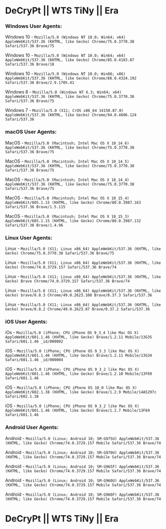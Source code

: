 # DeCryPt || WTS TiNy || Era


### __Windows User Agents:__
Windows 10 - `Mozilla/5.0 (Windows NT 10.0; Win64; x64) AppleWebKit/537.36 (KHTML, like Gecko) Chrome/75.0.3770.38 Safari/537.36 Brave/75`


Windows 10 - `Mozilla/5.0 (Windows NT 10.0; Win64; x64) AppleWebKit/537.36 (KHTML, like Gecko) Chrome/85.0.4183.87 Safari/537.36 Brave/18`


Windows 10 - `Mozilla/5.0 (Windows NT 10.0; Win86; x86) AppleWebKit/537.36 (KHTML, like Gecko) Chrome/88.0.4324.192 Safari/537.36 Brave/2.9.1705.41`


Windows 8 - `Mozilla/5.0 (Windows NT 6.3; Win64; x64) AppleWebKit/537.36 (KHTML, like Gecko) Chrome/75.0.3770.38 Safari/537.36 Brave/75`


Windows 7 - `Mozilla/5.0 (X11; CrOS x86_64 14150.87.0) AppleWebKit/537.36 (KHTML, like Gecko) Chrome/94.0.4606.124 Safari/537.36`


### __macOS User Agents:__
MacOS - `Mozilla/5.0 (Macintosh; Intel Mac OS X 10_14_6) AppleWebKit/537.36 (KHTML, like Gecko) Chrome/75.0.3770.38 Safari/537.36 Brave/75`


MacOS - `Mozilla/5.0 (Macintosh; Intel Mac OS X 10_14_5) AppleWebKit/537.36 (KHTML, like Gecko) Chrome/75.0.3770.38 Safari/537.36 Brave/75`


MacOS - `Mozilla/5.0 (Macintosh; Intel Mac OS X 10_14_4) AppleWebKit/537.36 (KHTML, like Gecko) Chrome/75.0.3770.38 Safari/537.36 Brave/75`


MacOS - `Mozilla/5.0 (Macintosh; Intel Mac OS X 10_15_4) AppleWebKit/605.1.15 (KHTML, like Gecko) Chrome/80.0.3987.163 Safari/537.36 Brave/1.5.115`


MacOS - `Mozilla/5.0 (Macintosh; Intel Mac OS X 10_15_3) AppleWebKit/605.1.15 (KHTML, like Gecko) Chrome/80.0.3987.132 Safari/537.36 Brave/1.4.96`


### __Linux User Agents:__
Linux - `Mozilla/5.0 (X11; Linux x86_64) AppleWebKit/537.36 (KHTML, like Gecko) Chrome/75.0.3770.38 Safari/537.36 Brave/75`


Linux - `Mozilla/5.0 (X11; Linux x86_64) AppleWebKit/537.36 (KHTML, like Gecko) Chrome/74.0.3729.157 Safari/537.36 Brave/74`


Linux - `Mozilla/5.0 (X11; Linux x86_64) AppleWebKit/537.36 (KHTML, like Gecko) Brave Chrome/74.0.3729.157 Safari/537.36 Brave/74`


Linux - `Mozilla/5.0 (X11; Linux x86_64) AppleWebKit/537.36 (KHTML, like Gecko) brave/0.8.3 Chrome/49.0.2623.108 Brave/0.37.3 Safari/537.36`


Linux - `Mozilla/5.0 (X11; Linux x86_64) AppleWebKit/537.36 (KHTML, like Gecko) brave/0.8.2 Chrome/49.0.2623.87 Brave/0.37.2 Safari/537.36`


### __iOS User Agents:__
iOs - `Mozilla/5.0 (iPhone; CPU iPhone OS 9_3_4 like Mac OS X) AppleWebKit/601.1.46 (KHTML, like Gecko) Brave/1.2.11 Mobile/13G35 Safari/601.1.46 _id/000002`


iOS - `Mozilla/5.0 (iPhone; CPU iPhone OS 9_3_3 like Mac OS X) AppleWebKit/601.1.46 (KHTML, like Gecko) Brave/1.2.11 Mobile/13G34 Safari/601.1.46 _id/000004`


iOS - `Mozilla/5.0 (iPhone; CPU iPhone OS 9_3_2 like Mac OS X) AppleWebKit/601.1.46 (KHTML, like Gecko) Brave/1.2.10 Mobile/13F69 Safari/601.1.46`


iOS - `Mozilla/5.0 (iPhone; CPU iPhone OS 10_0 like Mac OS X) AppleWebKit/602.1.38 (KHTML, like Gecko) Brave/1.2.9 Mobile/14A5297c Safari/602.1.38`


iOS - `Mozilla/5.0 (iPhone; CPU iPhone OS 9_3_2 like Mac OS X) AppleWebKit/601.1.46 (KHTML, like Gecko) Brave/1.2.7 Mobile/13F69 Safari/601.1.46`


### __Android User Agents:__
Android - `Mozilla/5.0 (Linux; Android 10; SM-G975U) AppleWebKit/537.36 (KHTML, like Gecko) Chrome/74.0.3729.157 Mobile Safari/537.36 Brave/74`


Android - `Mozilla/5.0 (Linux; Android 10; SM-G970U) AppleWebKit/537.36 (KHTML, like Gecko) Chrome/74.0.3729.157 Mobile Safari/537.36 Brave/74`


Android - `Mozilla/5.0 (Linux; Android 10; SM-G965F) AppleWebKit/537.36 (KHTML, like Gecko) Chrome/74.0.3729.157 Mobile Safari/537.36 Brave/74`


Android - `Mozilla/5.0 (Linux; Android 10; SM-G960U) AppleWebKit/537.36 (KHTML, like Gecko) Chrome/74.0.3729.157 Mobile Safari/537.36 Brave/74`


Android - `Mozilla/5.0 (Linux; Android 10; SM-G960F) AppleWebKit/537.36 (KHTML; like Gecko) Chrome/74.0.3729.157 Mobile Safari/537.36 Brave/74`



# DeCryPt || WTS TiNy || Era
